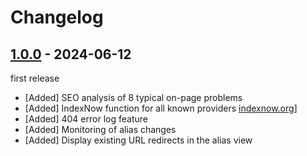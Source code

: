 # Changelog

[//]: <> (
Types of changes
    Added for new features.
    Changed for changes in existing functionality.
    Deprecated for soon-to-be removed features.
    Removed for now removed features.
    Fixed for any bug fixes.
    Security in case of vulnerabilities.
)

## [1.0.0](https://github.com/pdir/contao-seo-plugin/tree/1.0.0) - 2024-06-12

first release

- [Added] SEO analysis of 8 typical on-page problems
- [Added] IndexNow function for all known providers [indexnow.org](https://www.indexnow.org/faq)]
- [Added] 404 error log feature
- [Added] Monitoring of alias changes
- [Added] Display existing URL redirects in the alias view
